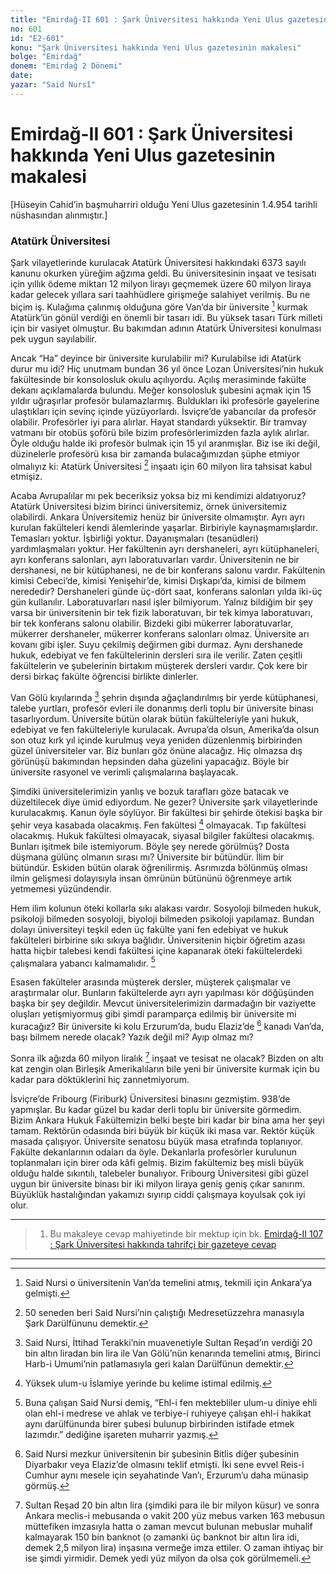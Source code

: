 ```yaml
---
title: "Emirdağ-II 601 : Şark Üniversitesi hakkında Yeni Ulus gazetesinin makalesi"
no: 601
id: "E2-601"
konu: "Şark Üniversitesi hakkında Yeni Ulus gazetesinin makalesi"
bolge: "Emirdağ"
donem: "Emirdağ 2 Dönemi"
date: 
yazar: "Said Nursî"
---
```


# Emirdağ-II 601 : Şark Üniversitesi hakkında Yeni Ulus gazetesinin makalesi

<p class="takdim">[Hüseyin Cahid’in başmuharriri olduğu Yeni Ulus gazetesinin 1.4.954 tarihli nüshasından alınmıştır.]</p>

### Atatürk Üniversitesi

Şark vilayetlerinde kurulacak Atatürk Üniversitesi hakkındaki 6373 sayılı kanunu okurken yüreğim ağzıma geldi. Bu üniversitesinin inşaat ve tesisatı için yıllık ödeme miktarı 12 milyon lirayı geçmemek üzere 60 milyon liraya kadar gelecek yıllara sari taahhüdlere girişmeğe salahiyet verilmiş. Bu ne biçim iş. Kulağıma çalınmış olduğuna göre Van’da bir üniversite [^1] kurmak Atatürk’ün gönül verdiği en önemli bir tasarı idi. Bu yüksek tasarı Türk milleti için bir vasiyet olmuştur. Bu bakımdan adının Atatürk Üniversitesi konulması pek uygun sayılabilir.

Ancak “Ha” deyince bir üniversite kurulabilir mi? Kurulabilse idi Atatürk durur mu idi? Hiç unutmam bundan 36 yıl önce Lozan Üniversitesi’nin hukuk fakültesinde bir konsolosluk okulu açılıyordu. Açılış merasiminde fakülte dekanı açıklamalarda bulundu. Meğer konsolosluk şubesini açmak için 15 yıldır uğraşırlar profesör bulamazlarmış. Buldukları iki profesörle gayelerine ulaştıkları için sevinç içinde yüzüyorlardı. İsviçre’de yabancılar da profesör olabilir. Profesörler iyi para alırlar. Hayat standardı yüksektir. Bir tramvay vatmanı bir otobüs şoförü bile bizim profesörlerimizden fazla aylık alırlar. Öyle olduğu halde iki profesör bulmak için 15 yıl aranmışlar. Biz ise iki değil, düzinelerle profesörü kısa bir zamanda bulacağımızdan şüphe etmiyor olmalıyız ki: Atatürk Üniversitesi [^2] inşaatı için 60 milyon lira tahsisat kabul etmişiz.

Acaba Avrupalılar mı pek beceriksiz yoksa biz mi kendimizi aldatıyoruz? Atatürk Üniversitesi bizim birinci üniversitemiz, örnek üniversitemiz olabilirdi. Ankara Üniversitemiz henüz bir üniversite olmamıştır. Ayrı ayrı kurulan fakülteleri kendi âlemlerinde yaşarlar. Birbiriyle kaynaşmamışlardır. Temasları yoktur. İşbirliği yoktur. Dayanışmaları (tesanüdleri) yardımlaşmaları yoktur. Her fakültenin ayrı dershaneleri, ayrı kütüphaneleri, ayrı konferans salonları, ayrı laboratuvarları vardır. Üniversitenin ne bir dershanesi, ne bir kütüphanesi, ne de bir konferans salonu vardır. Fakültenin kimisi Cebeci’de, kimisi Yenişehir’de, kimisi Dışkapı’da, kimisi de bilmem nerededir? Dershaneleri günde üç-dört saat, konferans salonları yılda iki-üç gün kullanılır. Laboratuvarları nasıl işler bilmiyorum. Yalnız bildiğim bir şey varsa bir üniversitenin bir tek fizik laboratuvarı, bir tek kimya laboratuvarı, bir tek konferans salonu olabilir. Bizdeki gibi mükerrer laboratuvarlar, mükerrer dershaneler, mükerrer konferans salonları olmaz. Üniversite arı kovanı gibi işler. Suyu çekilmiş değirmen gibi durmaz. Aynı dershanede hukuk, edebiyat ve fen fakültelerinin dersleri sıra ile verilir. Zaten çeşitli fakültelerin ve şubelerinin birtakım müşterek dersleri vardır. Çok kere bir dersi birkaç fakülte öğrencisi birlikte dinlerler.

Van Gölü kıyılarında [^3] şehrin dışında ağaçlandırılmış bir yerde kütüphanesi, talebe yurtları, profesör evleri ile donanmış derli toplu bir üniversite binası tasarlıyordum. Üniversite bütün olarak bütün fakülteleriyle yani hukuk, edebiyat ve fen fakülteleriyle kurulacak. Avrupa’da olsun, Amerika’da olsun son otuz kırk yıl içinde kurulmuş veya yeniden düzenlenmiş birbirinden güzel üniversiteler var. Biz bunları göz önüne alacağız. Hiç olmazsa dış görünüşü bakımından hepsinden daha güzelini yapacağız. Böyle bir üniversite rasyonel ve verimli çalışmalarına başlayacak.

Şimdiki üniversitelerimizin yanlış ve bozuk tarafları göze batacak ve düzeltilecek diye ümid ediyordum. Ne gezer? Üniversite şark vilayetlerinde kurulacakmış. Kanun öyle söylüyor. Bir fakültesi bir şehirde ötekisi başka bir şehir veya kasabada olacakmış. Fen fakültesi [^4] olmayacak. Tıp fakültesi olacakmış. Hukuk fakültesi olmayacak, siyasal bilgiler fakültesi olacakmış. Bunları işitmek bile istemiyorum. Böyle şey nerede görülmüş? Dosta düşmana gülünç olmanın sırası mı? Üniversite bir bütündür. İlim bir bütündür. Eskiden bütün olarak öğrenilirmiş. Asrımızda bölünmüş olması ilmin gelişmesi dolayısıyla insan ömrünün bütününü öğrenmeye artık yetmemesi yüzündendir.

Hem ilim kolunun öteki kollarla sıkı alakası vardır. Sosyoloji bilmeden hukuk, psikoloji bilmeden sosyoloji, biyoloji bilmeden psikoloji yapılamaz. Bundan dolayı üniversiteyi teşkil eden üç fakülte yani fen edebiyat ve hukuk fakülteleri birbirine sıkı sıkıya bağlıdır. Üniversitenin hiçbir öğretim azası hatta hiçbir talebesi kendi fakültesi içine kapanarak öteki fakültelerdeki çalışmalara yabancı kalmamalıdır. [^5]

Esasen fakülteler arasında müşterek dersler, müşterek çalışmalar ve araştırmalar olur. Bunların fakültelerde ayrı ayrı yapılması kör döğüşünden başka bir şey değildir. Mevcut üniversitelerimizin darmadağın bir vaziyette oluşları yetişmiyormuş gibi şimdi paramparça edilmiş bir üniversite mi kuracağız? Bir üniversite ki kolu Erzurum’da, budu Elaziz’de [^6] kanadı Van’da, başı bilmem nerede olacak? Yazık değil mi? Ayıp olmaz mı?

Sonra ilk ağızda 60 milyon liralık [^7] inşaat ve tesisat ne olacak? Bizden on altı kat zengin olan Birleşik Amerikalıların bile yeni bir üniversite kurmak için bu kadar para döktüklerini hiç zannetmiyorum.

İsviçre’de Fribourg (Firiburk) Üniversitesi binasını gezmiştim. 938’de yapmışlar. Bu kadar güzel bu kadar derli toplu bir üniversite görmedim. Bizim Ankara Hukuk Fakültemizin belki beşte biri kadar bir bina ama her şeyi tamam. Rektörün odasında biri büyük bir küçük iki masa var. Rektör küçük masada çalışıyor. Üniversite senatosu büyük masa etrafında toplanıyor. Fakülte dekanlarının odaları da öyle. Dekanlarla profesörler kurulunun toplanmaları için birer oda kâfi gelmiş. Bizim fakültemiz beş misli büyük olduğu halde sıkıntılı, talebeler bunalıyor. Fribourg Üniversitesi gibi güzel uygun bir üniversite binası bir iki milyon liraya geniş geniş çıkar sanırım. Büyüklük hastalığından yakamızı sıyırıp ciddi çalışmaya koyulsak çok iyi olur.

***

> 1. Bu makaleye cevap mahiyetinde bir mektup için bk. [Emirdağ-II 107 : Şark Üniversitesi hakkında tahrifçi bir gazeteye cevap](E2-107.md)

***
[^1]: Said Nursi o üniversitenin Van’da temelini atmış, tekmili için Ankara’ya gelmişti.
[^2]: 50 seneden beri Said Nursi’nin çalıştığı Medresetüzzehra manasıyla Şark Darülfünunu demektir.
[^3]: Said Nursi, İttihad Terakki’nin muavenetiyle Sultan Reşad’ın verdiği 20 bin altın liradan bin lira ile Van Gölü’nün kenarında temelini atmış, Birinci Harb-i Umumi’nin patlamasıyla geri kalan Darülfünun demektir.
[^4]: Yüksek ulum-u İslamiye yerinde bu kelime istimal edilmiş.
[^5]: Buna çalışan Said Nursi demiş, “Ehl-i fen mektebliler ulum-u diniye ehli olan ehl-i medrese ve ahlak ve terbiye-i ruhiyeye çalışan ehl-i hakikat aynı darülfünunda birer şubesi bulunup birbirinden istifade etmek lazımdır.” dediğine işareten muharrir yazmış.
[^6]: Said Nursi mezkur üniversitenin bir şubesinin Bitlis diğer şubesinin Diyarbakır veya Elaziz’de olmasını teklif etmişti. İki sene evvel Reis-i Cumhur aynı mesele için seyahatinde Van’ı, Erzurum’u daha münasip görmüş.
[^7]: Sultan Reşad 20 bin altın lira (şimdiki para ile bir milyon küsur) ve sonra Ankara meclis-i mebusanda o vakit 200 yüz mebus varken 163 mebusun müttefiken imzasıyla hatta o zaman mevcut bulunan mebuslar muhalif kalmayarak 150 bin banknot (o zamanki üç banknot bir altın lira idi, demek 2,5 milyon lira) inşasına vermeğe imza ettiler. O zaman ihtiyaç bir ise şimdi yirmidir. Demek yedi yüz milyon da olsa çok görülmemeli.
